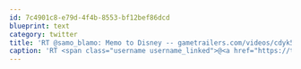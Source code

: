 ```yaml
---
id: 7c4901c8-e79d-4f4b-8553-bf12bef86dcd
blueprint: text
category: twitter
title: 'RT @samo_blamo: Memo to Disney -- gametrailers.com/videos/cdyk52/…'
caption: 'RT <span class="username username_linked">@<a href="https://twitter.com/samo_blamo" title="Sam Tilson">samo_blamo</a></span>: Memo to Disney -- <a href="http://www.gametrailers.com/videos/cdyk52/gametrailers-com-memo-to-disney?xrs=share_fb" title="http://www.gametrailers.com/videos/cdyk52/gametrailers-com-memo-to-disney?xrs=share_fb" class="link link_untco">gametrailers.com/videos/cdyk52/…</a>'
---
```

